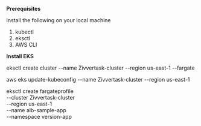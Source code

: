 **Prerequisites**

Install the following on your local machine
  1. kubectl
  2. eksctl
  3. AWS CLI

**Install EKS**

eksctl create cluster --name Zivvertask-cluster --region us-east-1 --fargate

aws eks update-kubeconfig --name Zivvertask-cluster --region us-east-1

eksctl create fargateprofile \
    --cluster Zivvertask-cluster \
    --region us-east-1 \
    --name alb-sample-app \
    --namespace version-app
